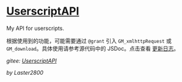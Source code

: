 # [UserscriptAPI](https://greasyfork.org/zh-CN/scripts/409641)

My API for userscripts.

根据使用到的功能，可能需要通过 `@grant` 引入 `GM_xmlhttpRequest` 或 `GM_download`。具体使用请参考源代码中的 JSDoc。点击查看 [更新日志](https://gitee.com/liangjiancang/userscript/blob/master/lib/UserscriptAPI/changelog.md)。

*gitee: [UserscriptAPI](https://gitee.com/liangjiancang/userscript/tree/master/lib/UserscriptAPI)*

*by Laster2800*
